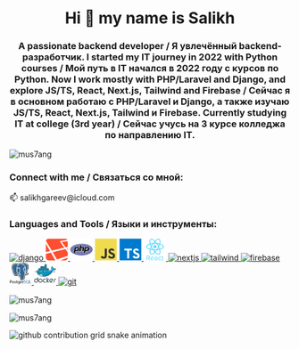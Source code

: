 <h1 align="center">Hi 🙌 my name is Salikh</h1>
<h3 align="center">
A passionate backend developer / Я увлечённый backend-разработчик.  
I started my IT journey in 2022 with Python courses / Мой путь в IT начался в 2022 году с курсов по Python.  
Now I work mostly with PHP/Laravel and Django, and explore JS/TS, React, Next.js, Tailwind and Firebase / Сейчас я в основном работаю с PHP/Laravel и Django, а также изучаю JS/TS, React, Next.js, Tailwind и Firebase.  
Currently studying IT at college (3rd year) / Сейчас учусь на 3 курсе колледжа по направлению IT.
</h3>

<p align="left"> <img src="https://komarev.com/ghpvc/?username=mus7ang&label=Profile%20views&color=0e75b6&style=flat" alt="mus7ang" /> </p>

<h3 align="left">Connect with me / Связаться со мной:</h3>
<p align="left">
📫 salikhgareev@icloud.com
</p>

<h3 align="left">Languages and Tools / Языки и инструменты:</h3>
<p align="left"> 
  <a href="https://www.djangoproject.com/" target="_blank" rel="noreferrer">
    <img src="https://cdn.worldvectorlogo.com/logos/django.svg" alt="django" width="40" height="40"/>
  </a>
  <a href="https://laravel.com/" target="_blank" rel="noreferrer">
    <img src="https://raw.githubusercontent.com/devicons/devicon/master/icons/laravel/laravel-plain.svg" alt="laravel" width="40" height="40"/>
  </a>
  <a href="https://www.php.net" target="_blank" rel="noreferrer">
    <img src="https://raw.githubusercontent.com/devicons/devicon/master/icons/php/php-original.svg" alt="php" width="40" height="40"/>
  </a>
  <a href="https://developer.mozilla.org/en-US/docs/Web/JavaScript" target="_blank" rel="noreferrer">
    <img src="https://raw.githubusercontent.com/devicons/devicon/master/icons/javascript/javascript-original.svg" alt="javascript" width="40" height="40"/>
  </a>
  <a href="https://www.typescriptlang.org/" target="_blank" rel="noreferrer">
    <img src="https://raw.githubusercontent.com/devicons/devicon/master/icons/typescript/typescript-original.svg" alt="typescript" width="40" height="40"/>
  </a>
  <a href="https://reactjs.org/" target="_blank" rel="noreferrer">
    <img src="https://raw.githubusercontent.com/devicons/devicon/master/icons/react/react-original-wordmark.svg" alt="react" width="40" height="40"/>
  </a>
  <a href="https://nextjs.org/" target="_blank" rel="noreferrer">
    <img src="https://cdn.worldvectorlogo.com/logos/nextjs-2.svg" alt="nextjs" width="40" height="40"/>
  </a>
  <a href="https://tailwindcss.com/" target="_blank" rel="noreferrer">
    <img src="https://www.vectorlogo.zone/logos/tailwindcss/tailwindcss-icon.svg" alt="tailwind" width="40" height="40"/>
  </a>
  <a href="https://firebase.google.com/" target="_blank" rel="noreferrer">
    <img src="https://www.vectorlogo.zone/logos/firebase/firebase-icon.svg" alt="firebase" width="40" height="40"/>
  </a>
  <a href="https://www.postgresql.org" target="_blank" rel="noreferrer">
    <img src="https://raw.githubusercontent.com/devicons/devicon/master/icons/postgresql/postgresql-original-wordmark.svg" alt="postgresql" width="40" height="40"/>
  </a>
  <a href="https://www.docker.com/" target="_blank" rel="noreferrer">
    <img src="https://raw.githubusercontent.com/devicons/devicon/master/icons/docker/docker-original-wordmark.svg" alt="docker" width="40" height="40"/>
  </a>
  <a href="https://git-scm.com/" target="_blank" rel="noreferrer">
    <img src="https://www.vectorlogo.zone/logos/git-scm/git-scm-icon.svg" alt="git" width="40" height="40"/>
  </a>
</p>

<p><img align="center" src="https://github-readme-stats.vercel.app/api/top-langs?username=mus7ang&show_icons=true&locale=en&layout=compact" alt="mus7ang" /></p>

<p><img align="center" src="https://github-readme-streak-stats.herokuapp.com/?user=mus7ang&" alt="mus7ang" /></p>

![github contribution grid snake animation](https://github.com/mus7ang.png?snake)

